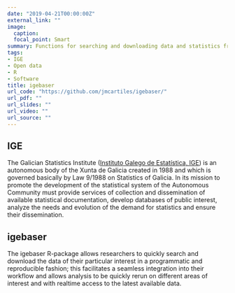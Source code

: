 ```yaml
---
date: "2019-04-21T00:00:00Z"
external_link: ""
image:
  caption:
  focal_point: Smart
summary: Functions for searching and downloading data and statistics from the IGE API.
tags:
- IGE
- Open data
- R
- Software
title: igebaser
url_code: "https://github.com/jmcartiles/igebaser/"
url_pdf: ""
url_slides: ""
url_video: ""
url_source: ""
---
```


## IGE

The Galician Statistics Institute \([Instituto Galego de Estatística, IGE](https://www.ige.eu/web/index.jsp?idioma=gl)\) is an autonomous body of the Xunta de Galicia created in 1988 and which is governed basically by Law 9/1988 on Statistics of Galicia. In its mission to promote the development of the statistical system of the Autonomous Community must provide services of collection and dissemination of available statistical documentation, develop databases of public interest, analyze the needs and evolution of the demand for statistics and ensure their dissemination.

## igebaser

The igebaser R-package allows researchers to quickly search and download the data of their particular interest in a programmatic and reproducible fashion; this facilitates a seamless integration into their workflow and allows analysis to be quickly rerun on different areas of interest and with realtime access to the latest available data.

